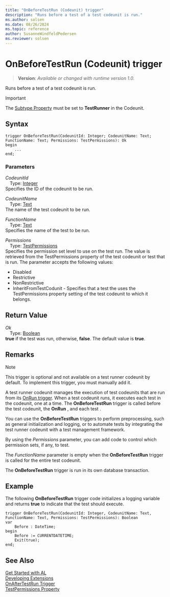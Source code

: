 ```yaml
---
title: "OnBeforeTestRun (Codeunit) trigger"
description: "Runs before a test of a test codeunit is run."
ms.author: solsen
ms.date: 08/26/2024
ms.topic: reference
author: SusanneWindfeldPedersen
ms.reviewer: solsen
---
```

[//]: # (START>DO_NOT_EDIT)
[//]: # (IMPORTANT:Do not edit any of the content between here and the END>DO_NOT_EDIT.)
[//]: # (Any modifications should be made in the .xml files in the ModernDev repo.)

# OnBeforeTestRun (Codeunit) trigger
> **Version**: _Available or changed with runtime version 1.0._

Runs before a test of a test codeunit is run.

> [!IMPORTANT]
> The [Subtype Property](../../properties/devenv-subtype-property.md) must be set to **TestRunner** in the Codeunit.

## Syntax
```AL
trigger OnBeforeTestRun(CodeunitId: Integer; CodeunitName: Text; FunctionName: Text; Permissions: TestPermissions): Ok
begin
    ...
end;
```

### Parameters

*CodeunitId*  
&emsp;Type: [Integer](../../methods-auto/integer/integer-data-type.md)  
Specifies the ID of the codeunit to be run.  

*CodeunitName*  
&emsp;Type: [Text](../../methods-auto/text/text-data-type.md)  
The name of the test codeunit to be run.  

*FunctionName*  
&emsp;Type: [Text](../../methods-auto/text/text-data-type.md)  
Specifies the name of the test to be run.  

*Permissions*  
&emsp;Type: [TestPermissions](../../methods-auto/testpermissions/testpermissions-option.md)  
Specifies the permission set level to use on the test run. The value is retrieved from the TestPermissions property of the test codeunit or test that is run. The parameter accepts the following values:
- Disabled
- Restrictive
- NonRestrictive
- InheritFromTestCodunit - Specifies that a test the uses the TestPermissions property setting of the test codeunit to which it belongs.  


## Return Value

*Ok*  
&emsp;Type: [Boolean](../../methods-auto/boolean/boolean-data-type.md)  
**true** if the test was run, otherwise, **false**. The default value is **true**.  

[//]: # (IMPORTANT: END>DO_NOT_EDIT)

## Remarks

> [!NOTE]  
> This trigger is optional and not available on a test runner codeunit by default. To implement this trigger, you must manually add it.  

A test runner codeunit manages the execution of test codeunits that are run from its [OnRun trigger](devenv-onrun-codeunit-trigger.md). When a test codeunit runs, it executes each test  in the codeunit, one at a time. The **OnBeforeTestRun** trigger is called before the test codeunit, the **OnRun** , and each test .  

You can use the **OnBeforeTestRun** triggers to perform preprocessing, such as general initialization and logging, or to automate tests by integrating the test runner codeunit with a test management framework.  
  
By using the *Permissions* parameter, you can add code to control which permission sets, if any, to test.
  
The *FunctionName* parameter is empty when the **OnBeforeTestRun** trigger is called for the entire test codeunit.  

The **OnBeforeTestRun** trigger is run in its own database transaction.  

 <!-- For more information, see [Testing the Application](../devenv-testing-the-application.md) and [How to: Create a Test Runner Codeunit](../devenv-how-to-create-a-test-runner-codeunit.md).  -->

## Example  

The following **OnBeforeTestRun** trigger code initializes a logging variable and returns **true** to indicate that the test should execute. 

```AL
trigger OnBeforeTestRun(CodeunitId: Integer, CodeunitName: Text, FunctionName: Text, Permissions: TestPermissions): Boolean
var
    Before : DateTime;
begin
    Before := CURRENTDATETIME;  
    Exit(true);  
end;
```  

## See Also  
[Get Started with AL](../../devenv-get-started.md)  
[Developing Extensions](../../devenv-dev-overview.md)  
[OnAfterTestRun Trigger](devenv-onaftertestrun-codeunit-trigger.md)  
[TestPermissions Property](../../properties/devenv-testpermissions-property.md)  
